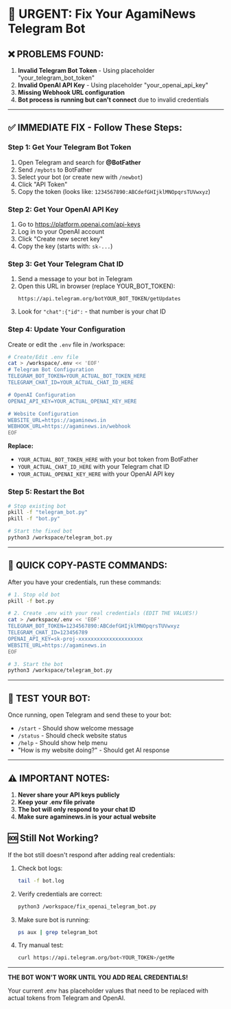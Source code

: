 # 🚨 URGENT: Fix Your AgamiNews Telegram Bot

## ❌ **PROBLEMS FOUND:**
1. **Invalid Telegram Bot Token** - Using placeholder "your_telegram_bot_token"
2. **Invalid OpenAI API Key** - Using placeholder "your_openai_api_key"  
3. **Missing Webhook URL configuration**
4. **Bot process is running but can't connect** due to invalid credentials

---

## ✅ **IMMEDIATE FIX - Follow These Steps:**

### Step 1: Get Your Telegram Bot Token
1. Open Telegram and search for **@BotFather**
2. Send `/mybots` to BotFather
3. Select your bot (or create new with `/newbot`)
4. Click "API Token" 
5. Copy the token (looks like: `1234567890:ABCdefGHIjklMNOpqrsTUVwxyz`)

### Step 2: Get Your OpenAI API Key
1. Go to https://platform.openai.com/api-keys
2. Log in to your OpenAI account
3. Click "Create new secret key"
4. Copy the key (starts with: `sk-...`)

### Step 3: Get Your Telegram Chat ID
1. Send a message to your bot in Telegram
2. Open this URL in browser (replace YOUR_BOT_TOKEN):
   ```
   https://api.telegram.org/botYOUR_BOT_TOKEN/getUpdates
   ```
3. Look for `"chat":{"id":` - that number is your chat ID

### Step 4: Update Your Configuration

Create or edit the `.env` file in /workspace:

```bash
# Create/Edit .env file
cat > /workspace/.env << 'EOF'
# Telegram Bot Configuration
TELEGRAM_BOT_TOKEN=YOUR_ACTUAL_BOT_TOKEN_HERE
TELEGRAM_CHAT_ID=YOUR_ACTUAL_CHAT_ID_HERE

# OpenAI Configuration  
OPENAI_API_KEY=YOUR_ACTUAL_OPENAI_KEY_HERE

# Website Configuration
WEBSITE_URL=https://agaminews.in
WEBHOOK_URL=https://agaminews.in/webhook
EOF
```

**Replace:**
- `YOUR_ACTUAL_BOT_TOKEN_HERE` with your bot token from BotFather
- `YOUR_ACTUAL_CHAT_ID_HERE` with your Telegram chat ID
- `YOUR_ACTUAL_OPENAI_KEY_HERE` with your OpenAI API key

### Step 5: Restart the Bot

```bash
# Stop existing bot
pkill -f "telegram_bot.py"
pkill -f "bot.py"

# Start the fixed bot
python3 /workspace/telegram_bot.py
```

---

## 🔧 **QUICK COPY-PASTE COMMANDS:**

After you have your credentials, run these commands:

```bash
# 1. Stop old bot
pkill -f bot.py

# 2. Create .env with your real credentials (EDIT THE VALUES!)
cat > /workspace/.env << 'EOF'
TELEGRAM_BOT_TOKEN=1234567890:ABCdefGHIjklMNOpqrsTUVwxyz
TELEGRAM_CHAT_ID=123456789
OPENAI_API_KEY=sk-proj-xxxxxxxxxxxxxxxxxxxxx
WEBSITE_URL=https://agaminews.in
EOF

# 3. Start the bot
python3 /workspace/telegram_bot.py
```

---

## 📱 **TEST YOUR BOT:**

Once running, open Telegram and send these to your bot:
- `/start` - Should show welcome message
- `/status` - Should check website status
- `/help` - Should show help menu
- "How is my website doing?" - Should get AI response

---

## ⚠️ **IMPORTANT NOTES:**

1. **Never share your API keys publicly**
2. **Keep your .env file private**
3. **The bot will only respond to your chat ID**
4. **Make sure agaminews.in is your actual website**

## 🆘 **Still Not Working?**

If the bot still doesn't respond after adding real credentials:

1. Check bot logs:
   ```bash
   tail -f bot.log
   ```

2. Verify credentials are correct:
   ```bash
   python3 /workspace/fix_openai_telegram_bot.py
   ```

3. Make sure bot is running:
   ```bash
   ps aux | grep telegram_bot
   ```

4. Try manual test:
   ```bash
   curl https://api.telegram.org/bot<YOUR_TOKEN>/getMe
   ```

---

**THE BOT WON'T WORK UNTIL YOU ADD REAL CREDENTIALS!**

Your current .env has placeholder values that need to be replaced with actual tokens from Telegram and OpenAI.